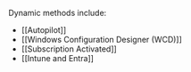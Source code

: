 Dynamic methods include:
- [[Autopilot]]
- [[Windows Configuration Designer (WCD)]]
- [[Subscription Activated]]
- [[Intune and Entra]]
